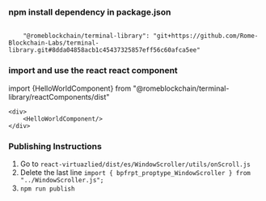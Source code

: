 ### npm install dependency in package.json

```

    "@romeblockchain/terminal-library": "git+https://github.com/Rome-Blockchain-Labs/terminal-library.git#8dda04858acb1c45437325857eff56c60afca5ee"
```

### import and use the react react component

import {HelloWorldComponent} from "@romeblockchain/terminal-library/reactComponents/dist"

```
<div>
    <HelloWorldComponent/>
</div>
```

### Publishing Instructions

1. Go to `react-virtuazlied/dist/es/WindowScroller/utils/onScroll.js`
2. Delete the last line `import { bpfrpt_proptype_WindowScroller } from "../WindowScroller.js";`
3. `npm run publish`
